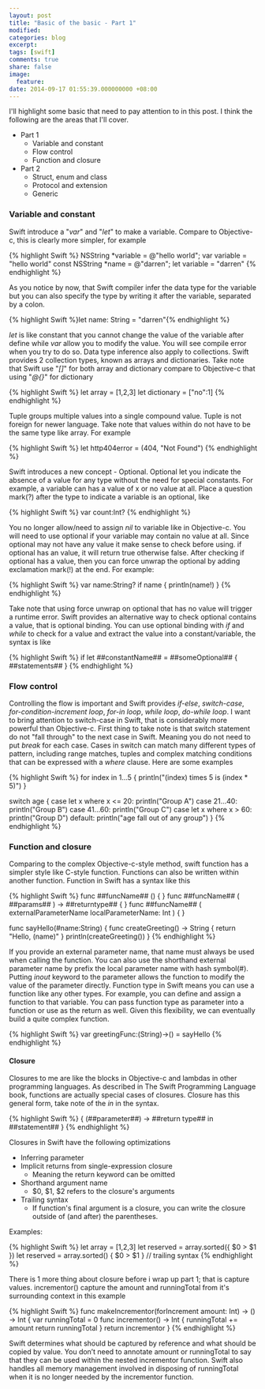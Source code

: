 ```yaml
---
layout: post
title: "Basic of the basic - Part 1"
modified:
categories: blog
excerpt:
tags: [swift]
comments: true
share: false
image:
  feature:
date: 2014-09-17 01:55:39.000000000 +08:00
---
```


I'll highlight some basic that need to pay attention to in this post. I think the following are the areas that I'll cover.

* Part 1
	* Variable and constant
	* Flow control
	* Function and closure
* Part 2
	* Struct, enum and class
	* Protocol and extension
	* Generic

### Variable and constant
Swift introduce a "*var*" and "*let*" to make a variable. Compare to Objective-c, this is clearly more simpler, for example

{% highlight Swift %}
NSString *variable = @"hello world";
var variable = "hello world"
const NSString *name = @"darren";
let variable = "darren"
{% endhighlight %}

As you notice by now, that Swift compiler infer the data type for the variable but you can also specify the type by writing it after the variable, separated by a colon.

{% highlight Swift %}let name: String = "darren"{% endhighlight %}

*let* is like constant that you cannot change the value of the variable after define while *var* allow you to modify the value. You will see compile error when you try to do so. Data type inference also apply to collections.
Swift provides 2 collection types, known as arrays and dictionaries. Take note that Swift use "*[]*" for both array and dictionary compare to Objective-c that using "*@{}*" for dictionary

{% highlight Swift %}
let array = [1,2,3]
let dictionary = ["no":1]
{% endhighlight %}

Tuple groups multiple values into a single compound value. Tuple is not foreign for newer language. Take note that values within do not have to be the same type like array. For example

{% highlight Swift %}
let http404error = (404, "Not Found")
{% endhighlight %}

Swift introduces a new concept - Optional. Optional let you indicate the absence of a value for any type without the need for special constants. For example, a variable can has a value of x or no value at all. Place a question mark(?) after the type to indicate a variable is an optional, like

{% highlight Swift %}
var count:Int?
{% endhighlight %}

You no longer allow/need to assign *nil* to variable like in Objective-c. You will need to use optional if your variable may contain no value at all.
Since optional may not have any value it make sense to check before using. if optional has an value, it will return true otherwise false. After checking if optional has a value, then you can force unwrap the optional by adding exclamation mark(!) at the end. For example:

{% highlight Swift %}
var name:String?
if name {
  println(name!)
}
{% endhighlight %}

Take note that using force unwrap on optional that has no value will trigger a runtime error.
Swift provides an alternative way to check optional contains a value, that is optional binding. You can use optional binding with *if* and *while* to check for a value and extract the value into a constant/variable, the syntax is like

{% highlight Swift %}
if let ##constantName## = ##someOptional## { ##statements## }
{% endhighlight %}

### Flow control
Controlling the flow is important and Swift provides *if-else*, *switch-case*, *for-condition-increment loop*, *for-in loop*, *while loop*, *do-while loop*.
I want to bring attention to switch-case in Swift, that is considerably more powerful than Objective-c. First thing to take note is that switch statement do not "fall through" to the next case in Swift. Meaning you do not need to put *break* for each case. Cases in switch can match many different types of pattern, including range matches, tuples and complex matching conditions that can be expressed with a *where* clause. Here are some examples

{% highlight Swift %}
for index in 1...5 {
  println("\(index) times 5 is \(index * 5)")
}

switch age {
  case let x where x <= 20:
    println("Group A")
  case 21...40:
    println("Group B")
  case 41...60:
    println("Group C")
  case let x where x > 60:
    println("Group D")
  default:
    println("age fall out of any group")
}
{% endhighlight %}

### Function and closure
Comparing to the complex Objective-c-style method, swift function has a simpler style like C-style function. Functions can also be written within another function. Function in Swift has a syntax like this

{% highlight Swift %}
func ##funcName## () { }
func ##funcName## ( ##params## ) -> ##returntype## { }
func ##funcName## ( externalParameterName localParameterName: Int ) { }

func sayHello(#name:String) {
  func createGreeting() -> String {
    return "Hello, \(name)"
  }
  println(createGreeting())
}
{% endhighlight %}

If you provide an external parameter name, that name must always be used when calling the function. You can also use the shorthand external parameter name by prefix the local parameter name with hash symbol(#). Putting *inout* keyword to the parameter allows the function to modify the value of the parameter directly.
Function type in Swift means you can use a function like any other types. For example, you can define and assign a function to that variable. You can pass function type as parameter into a function or use as the return as well. Given this flexibility, we can eventually build a quite complex function.

{% highlight Swift %}
var greetingFunc:(String)->() = sayHello
{% endhighlight %}

#### Closure
Closures to me are like the blocks in Objective-c and lambdas in other programming languages.
As described in The Swift Programming Language book, functions are actually special cases of closures. Closure has this general form, take note of the *in* in the syntax.

{% highlight Swift %}
{ (##parameter##) -> ##return type## in
  ##statement##
}
{% endhighlight %}

Closures in Swift have the following optimizations

* Inferring parameter
* Implicit returns from single-expression closure
  * Meaning the return keyword can be omitted
* Shorthand argument name
  * $0, $1, $2 refers to the closure's arguments
* Trailing syntax
  * If function's final argument is a closure, you can write the closure outside of (and after) the parentheses.

Examples:

{% highlight Swift %}
let array = [1,2,3]
let reserved = array.sorted({ $0 > $1 }) 
let reserved = array.sorted() { $0 > $1 } // trailing syntax
{% endhighlight %}

There is 1 more thing about closure before i wrap up part 1; that is capture values. incrementor() capture the amount and runningTotal from it's surrounding context in this example

{% highlight Swift %}
func makeIncrementor(forIncrement amount: Int) -> () -> Int {
    var runningTotal = 0
    func incrementor() -> Int {
        runningTotal += amount
        return runningTotal
    }
    return incrementor
}
{% endhighlight %}

Swift determines what should be captured by reference and what should be copied by value. You don’t need to annotate amount or runningTotal to say that they can be used within the nested incrementor function. Swift also handles all memory management involved in disposing of runningTotal when it is no longer needed by the incrementor function.
